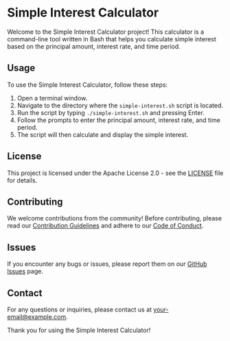 # Simple Interest Calculator

Welcome to the Simple Interest Calculator project! This calculator is a command-line tool written in Bash that helps you calculate simple interest based on the principal amount, interest rate, and time period.

## Usage

To use the Simple Interest Calculator, follow these steps:

1. Open a terminal window.
2. Navigate to the directory where the `simple-interest.sh` script is located.
3. Run the script by typing `./simple-interest.sh` and pressing Enter.
4. Follow the prompts to enter the principal amount, interest rate, and time period.
5. The script will then calculate and display the simple interest.

## License

This project is licensed under the Apache License 2.0 - see the [LICENSE](LICENSE) file for details.

## Contributing

We welcome contributions from the community! Before contributing, please read our [Contribution Guidelines](CONTRIBUTING.md) and adhere to our [Code of Conduct](CODE_OF_CONDUCT.md).

## Issues

If you encounter any bugs or issues, please report them on our [GitHub Issues](https://github.com/your-username/simple-interest-calculator/issues) page.

## Contact

For any questions or inquiries, please contact us at [your-email@example.com](mailto:your-email@example.com).

Thank you for using the Simple Interest Calculator!
